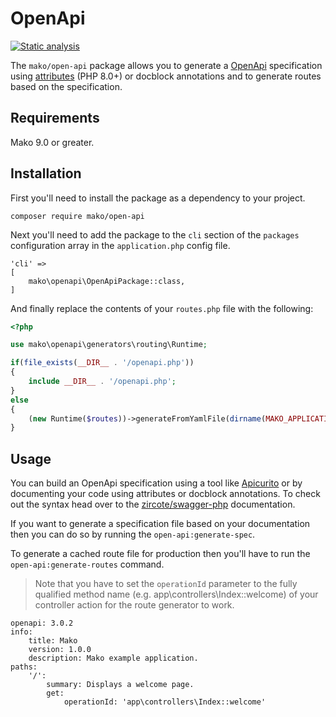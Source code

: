 # OpenApi

[![Static analysis](https://github.com/mako-framework/open-api/actions/workflows/static-analysis.yml/badge.svg)](https://github.com/mako-framework/open-api/actions/workflows/static-analysis.yml)

The `mako/open-api` package allows you to generate a [OpenApi](https://www.openapis.org) specification using [attributes](https://www.php.net/manual/en/language.attributes.php) (PHP 8.0+) or docblock annotations and to generate routes based on the specification.

## Requirements

Mako 9.0 or greater.

## Installation

First you'll need to install the package as a dependency to your project.

```
composer require mako/open-api
```

Next you'll need to add the package to the `cli` section of the `packages` configuration array in the `application.php` config file.

```
'cli' =>
[
	mako\openapi\OpenApiPackage::class,
]
```

And finally replace the contents of your `routes.php` file with the following:

```php
<?php

use mako\openapi\generators\routing\Runtime;

if(file_exists(__DIR__ . '/openapi.php'))
{
	include __DIR__ . '/openapi.php';
}
else
{
	(new Runtime($routes))->generateFromYamlFile(dirname(MAKO_APPLICATION_PATH) . '/openapi.yml');
}
```

## Usage

You can build an OpenApi specification using a tool like [Apicurito](https://www.apicur.io/apicurito/pwa/) or by documenting your code using attributes or docblock annotations. To check out the syntax head over to the [zircote/swagger-php](https://github.com/zircote/swagger-php) documentation.

If you want to generate a specification file based on your documentation then you can do so by running the `open-api:generate-spec`.

To generate a cached route file for production then you'll have to run the `open-api:generate-routes` command.

> Note that you have to set the `operationId` parameter to the fully qualified method name (e.g. app\controllers\Index::welcome) of your controller action for the route generator to work.

```
openapi: 3.0.2
info:
    title: Mako
    version: 1.0.0
    description: Mako example application.
paths:
    '/':
        summary: Displays a welcome page.
        get:
            operationId: 'app\controllers\Index::welcome'
```
